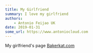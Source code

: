 ```yaml
---
title: My Girlfriend
summary: I love my girlfriend
authors:
    - Antonio Feijao UK
date: 2019-01-31
some_url: https://www.antoniocloud.com
---
```



My girlfriend's page [Bakerkat.com](https://www.bakerkat.com "Bakerkat.com")